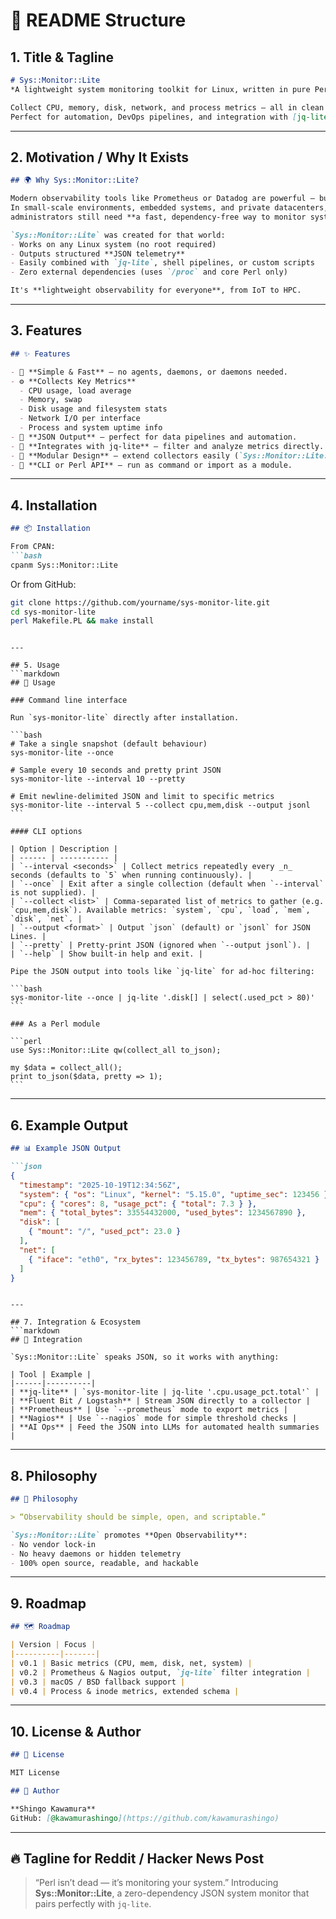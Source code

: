 
# 📘 README Structure

## 1. Title & Tagline

```markdown
# Sys::Monitor::Lite
*A lightweight system monitoring toolkit for Linux, written in pure Perl.*

Collect CPU, memory, disk, network, and process metrics — all in clean JSON.  
Perfect for automation, DevOps pipelines, and integration with [jq-lite](https://metacpan.org/pod/JQ::Lite).
```

---

## 2. Motivation / Why It Exists

```markdown
## 🌍 Why Sys::Monitor::Lite?

Modern observability tools like Prometheus or Datadog are powerful — but heavy.  
In small-scale environments, embedded systems, and private datacenters,  
administrators still need **a fast, dependency-free way to monitor system health**.

`Sys::Monitor::Lite` was created for that world:
- Works on any Linux system (no root required)
- Outputs structured **JSON telemetry**
- Easily combined with `jq-lite`, shell pipelines, or custom scripts
- Zero external dependencies (uses `/proc` and core Perl only)

It's **lightweight observability for everyone**, from IoT to HPC.
```

---

## 3. Features

```markdown
## ✨ Features

- 🧠 **Simple & Fast** — no agents, daemons, or daemons needed.
- ⚙️ **Collects Key Metrics**
  - CPU usage, load average
  - Memory, swap
  - Disk usage and filesystem stats
  - Network I/O per interface
  - Process and system uptime info
- 🧾 **JSON Output** — perfect for data pipelines and automation.
- 🧩 **Integrates with jq-lite** — filter and analyze metrics directly.
- 🧱 **Modular Design** — extend collectors easily (`Sys::Monitor::Lite::Collector::*`).
- 🧰 **CLI or Perl API** — run as command or import as a module.
```

---

## 4. Installation

````markdown
## 📦 Installation

From CPAN:
```bash
cpanm Sys::Monitor::Lite
````

Or from GitHub:

```bash
git clone https://github.com/yourname/sys-monitor-lite.git
cd sys-monitor-lite
perl Makefile.PL && make install
```

````

---

## 5. Usage
```markdown
## 🚀 Usage

### Command line interface

Run `sys-monitor-lite` directly after installation.

```bash
# Take a single snapshot (default behaviour)
sys-monitor-lite --once

# Sample every 10 seconds and pretty print JSON
sys-monitor-lite --interval 10 --pretty

# Emit newline-delimited JSON and limit to specific metrics
sys-monitor-lite --interval 5 --collect cpu,mem,disk --output jsonl
```

#### CLI options

| Option | Description |
| ------ | ----------- |
| `--interval <seconds>` | Collect metrics repeatedly every _n_ seconds (defaults to `5` when running continuously). |
| `--once` | Exit after a single collection (default when `--interval` is not supplied). |
| `--collect <list>` | Comma-separated list of metrics to gather (e.g. `cpu,mem,disk`). Available metrics: `system`, `cpu`, `load`, `mem`, `disk`, `net`. |
| `--output <format>` | Output `json` (default) or `jsonl` for JSON Lines. |
| `--pretty` | Pretty-print JSON (ignored when `--output jsonl`). |
| `--help` | Show built-in help and exit. |

Pipe the JSON output into tools like `jq-lite` for ad-hoc filtering:

```bash
sys-monitor-lite --once | jq-lite '.disk[] | select(.used_pct > 80)'
```

### As a Perl module

```perl
use Sys::Monitor::Lite qw(collect_all to_json);

my $data = collect_all();
print to_json($data, pretty => 1);
```

````

---

## 6. Example Output
```markdown
## 📊 Example JSON Output

```json
{
  "timestamp": "2025-10-19T12:34:56Z",
  "system": { "os": "Linux", "kernel": "5.15.0", "uptime_sec": 123456 },
  "cpu": { "cores": 8, "usage_pct": { "total": 7.3 } },
  "mem": { "total_bytes": 33554432000, "used_bytes": 1234567890 },
  "disk": [
    { "mount": "/", "used_pct": 23.0 }
  ],
  "net": [
    { "iface": "eth0", "rx_bytes": 123456789, "tx_bytes": 987654321 }
  ]
}
````

````

---

## 7. Integration & Ecosystem
```markdown
## 🔗 Integration

`Sys::Monitor::Lite` speaks JSON, so it works with anything:

| Tool | Example |
|------|----------|
| **jq-lite** | `sys-monitor-lite | jq-lite '.cpu.usage_pct.total'` |
| **Fluent Bit / Logstash** | Stream JSON directly to a collector |
| **Prometheus** | Use `--prometheus` mode to export metrics |
| **Nagios** | Use `--nagios` mode for simple threshold checks |
| **AI Ops** | Feed the JSON into LLMs for automated health summaries |

````

---

## 8. Philosophy

```markdown
## 🧭 Philosophy

> “Observability should be simple, open, and scriptable.”

`Sys::Monitor::Lite` promotes **Open Observability**:
- No vendor lock-in
- No heavy daemons or hidden telemetry
- 100% open source, readable, and hackable
```

---

## 9. Roadmap

```markdown
## 🗺️ Roadmap

| Version | Focus |
|----------|-------|
| v0.1 | Basic metrics (CPU, mem, disk, net, system) |
| v0.2 | Prometheus & Nagios output, `jq-lite` filter integration |
| v0.3 | macOS / BSD fallback support |
| v0.4 | Process & inode metrics, extended schema |
```

---

## 10. License & Author

```markdown
## 📄 License

MIT License

## 👤 Author

**Shingo Kawamura**  
GitHub: [@kawamurashingo](https://github.com/kawamurashingo)
```

---

## 🔥 Tagline for Reddit / Hacker News Post

> “Perl isn’t dead — it’s monitoring your system.”
> Introducing **Sys::Monitor::Lite**, a zero-dependency JSON system monitor that pairs perfectly with `jq-lite`.

